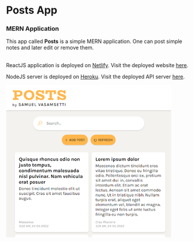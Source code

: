# Posts App
### MERN Application

This app called **Posts** is a simple MERN application. One can post simple notes and later edit or remove them.<br><br>

ReactJS application is deployed on [Netlify](https://www.netlify.com/).
Visit the deployed website [here](https://prosamva-posts.netlify.app/).<br>

NodeJS server is deployed on [Heroku](https://www.heroku.com/).
Visit the deployed API server [here](https://posts-app-server.herokuapp.com/).<br>

<img src="screenshot.png" alt="Website Preview" width="450px">
